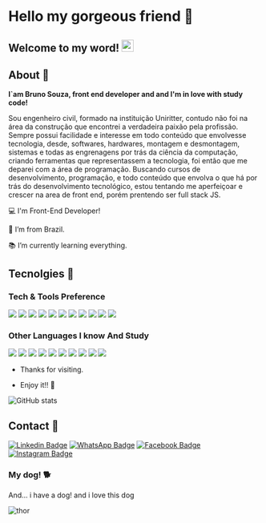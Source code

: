 # Hello my gorgeous friend :wave:

## Welcome to my word! <img src="https://github.com/TheDudeThatCode/TheDudeThatCode/blob/master/Assets/Earth.gif" width="24px">
## About 	:movie_camera:

**I`am Bruno Souza, front end developer and and I'm in love with study code!** 

Sou engenheiro civil, formado na instituição Uniritter, contudo não foi na área da construção que encontrei a verdadeira paixão pela profissão. Sempre possui facilidade e interesse em todo conteúdo que envolvesse tecnologia, desde, softwares, hardwares, montagem e desmontagem, sistemas e todas as engrenagens por trás da ciência da computação, criando ferramentas que representassem a tecnologia, foi então que me deparei com a área de programação. Buscando cursos de desenvolvimento, programação, e todo conteúdo que envolva o que há por trás do desenvolvimento tecnológico, estou tentando me aperfeiçoar e crescer na area de front end, porém prentendo ser full stack JS.

:computer: I'm Front-End Developer!

:house_with_garden: I’m from Brazil.

:books: I’m currently learning everything.

## Tecnolgies  :rocket:

### Tech & Tools Preference

<img src = "https://img.shields.io/badge/-HTML5-E34F26?style=flat&logo=html5&logoColor=white"> <img src = "https://img.shields.io/badge/-CSS3-1572B6?style=flat&logo=css3&logoColor=white">
<img src="https://img.shields.io/badge/-Bootstrap-563D7C?style=flat&logo=bootstrap&logoColor=white">
<img src="https://img.shields.io/badge/-JavaScript-eed718?style=flat&logo=javascript&logoColor=ffffff">
<img src="https://img.shields.io/badge/-Sass-cc6699?style=flat&logo=sass&logoColor=ffffff">
<img src="https://img.shields.io/badge/-React-000000?style=flat&logo=react&logoColor=00c8ff">
<img src="https://img.shields.io/badge/-Firebase-FFA611?style=flat&logo=firebase&logoColor=FFFFFF">
<img src="https://img.shields.io/badge/-Progressive Web Apps-5A0FC8?style=flat">
<img src="http://img.shields.io/badge/-Git-F1502F?style=flat&logo=git&logoColor=FFFFFF">
<img src="http://img.shields.io/badge/-Github-000000?style=flat&logo=github&logoColor=FFFFFF">
<img src="http://img.shields.io/badge/-VS%20Code-007ACC?style=flat&logo=visual%20studio%20code&logoColor=white">


### Other Languages I know And Study
<img src="http://img.shields.io/badge/-Java-F89820?style=flat&logo=java&logoColor=white"> <img src="https://img.shields.io/badge/-C%20&%20C++-659ad2?style=flat&logo=c%2B%2B&logoColor=ffffff"> <img src="https://img.shields.io/badge/-Python-black?style=flat&logo=python&logoColor=white"> 
<img src="https://img.shields.io/badge/-Express.js-787878?style=flat">
<img src="https://img.shields.io/badge/-Node.js-3C873A?style=flat&logo=Node.js&logoColor=white">
<img src="http://img.shields.io/badge/-Heroku-430098?style=flat&logo=heroku&logoColor=white">
<img src="http://img.shields.io/badge/-Vercel-black?style=flat&logo=vercel&logoColor=white">
<img src="http://img.shields.io/badge/-Google%20Cloud%20Platform-4285F4?style=flat&logo=google%20cloud&logoColor=white">
<img src="https://img.shields.io/badge/-MongoDB-4DB33D?style=flat&logo=mongodb&logoColor=FFFFFF">
<img src="https://img.shields.io/badge/-MySQL-F29111?style=flat&logo=mysql&logoColor=FFFFFF">

- Thanks for visiting.

- Enjoy it!! :clap:

<!-- ![BrunoSouzaDev GitHub stats](https://github-readme-stats.vercel.app/api?username=BrunoSouzaDev&show_icons=true&theme=radical&layout=compact) [![Top Langs](https://github-readme-stats.vercel.app/api/top-langs/?username=BrunoSouzaDev&show_icons=true&theme=radical&layout=compact)
](https://github.com/anuraghazra/github-readme-stats) -->

![GitHub stats](https://github-readme-stats.vercel.app/api?username=BrunoSouzaDev&show_icons=true&theme=radical&hide_border=true)

## Contact :iphone:

[![Linkedin Badge](https://img.shields.io/badge/-LinkedIn-blue?style=for-the-badge&logo=Linkedin&logoColor=white&link=https://www.linkedin.com/in/bruno-souza-579605164/)]( https://www.linkedin.com/in/bruno-souza-579605164/) [![WhatsApp Badge](https://img.shields.io/badge/WhatsApp-25D366?style=for-the-badge&logo=whatsapp&logoColor=white&link=https://wa.me/5551995989709)](https://wa.me/5551995989709) [![Facebook Badge](https://img.shields.io/badge/Facebook-1877F2?style=for-the-badge&logo=facebook&logoColor=white&link=https://www.facebook.com/Bruooo)](https://www.facebook.com/Bruooo) [![Instagram Badge](https://img.shields.io/badge/Instagram-E4405F?style=for-the-badge&logo=instagram&logoColor=white&link=https://www.instagram.com/bruno_dsouza/)](https://www.instagram.com/bruno_dsouza/)
### My dog! :dog2:

And... i have a dog! and i love this dog 

![thor](https://user-images.githubusercontent.com/71277209/123515688-c7b1d880-d66e-11eb-8e1f-9ddd165b8cc6.jpg)

